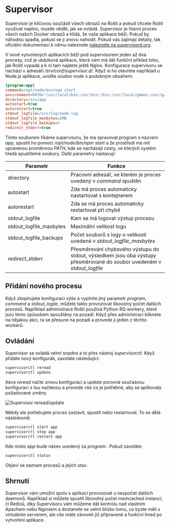 # Supervisor

Supervisor je klíčovou součástí všech obrazů na Roští a pokud chcete Roští využívat naplno, musíte vědět, jak se ovládá. Supervisor je hlavní proces všech našich Docker obrazů a hlídá, že vaše aplikace běží. Pokud by náhodou spadla, pokusí se ji znovu nahodit. Pokud vás zajímají detaily, tak oficiální dokumentaci k němu naleznete [naleznete na supervisord.org](http://supervisord.org/).

V nově vytvořených aplikacích běží pod supervisorem jeden až dva procesy, což je ukázková aplikace, která vám má dát funkční příklad toho, jak Roští vypadá a k ní tam najdete ještě Nginx. Konfigurace supervisoru se nachází v adresáři */srv/conf/supervisor.d/*. Když si ho otevřete například u Node.js aplikace, uvidíte soubor *node* s podobným obsahem:

```ini
[program:app]
command=/opt/node/bin/npm start
environment=PATH="/usr/local/bin:/usr/bin:/bin:/usr/local/games:/usr/games:/opt/node/bin"
directory=/srv/app
autostart=true
autorestart=true
stdout_logfile=/srv/log/node.log
stdout_logfile_maxbytes=2MB
stdout_logfile_backups=5
redirect_stderr=true
```

Tímto souborem říkáme supervisoru, že má spravovat program s názvem *app*, spustit ho pomocí */opt/node/bin/npm start* a že prostředí má mít upravenou proměnnou *PATH*, kde se nacházejí cesty, ve kterých systém hledá spustitelné soubory. Další parametry nastavují:

|Parametr|Funkce|
|-|-|
|directory|Pracovní adresář, ve kterém je proces uvedený v *command* spuštěn|
|autostart|Zda má proces automaticky nastartovat s kontejnerem|
|autorestart|Zda se má proces automaticky restartovat při chybě|
|stdout_logfile|Kam se má logovat výstup procesu|
|stdout_logfile_maxbytes|Maximální velikost logu|
|stdout_logfile_backups|Počet souborů s logy o velikosti uvedené v *stdout_logfile_maxbytes*|
|redirect_stderr|Přesměrování chybového výstupu do stdout, výsledkem jsou oba výstupy přesměrované do soubor uvedeném v *stdout_logfile*|

## Přidání nového procesu

Když zkopírujete konfiguraci výše a vyplníte jiný parametr *program*, *command* a *stdout_logile*, můžete takto provozovat libovolný počet dalších procesů. Například administrace Roští používá Python RQ workery, které jsou tímto způsobem spouštěny na pozadí. Když přes administraci kliknete na nějakou akci, ta se přesune na pozadí a provede ji jeden z těchto workerů.

## Ovládání

Supervisor se ovládá velmi snadno a to přes nástroj *supervisorctl*. Když přidáte nový konfigurák, zavoláte následující:

```bash
supervisorctl reread
supervisorctl update
```

Akce *reread* načte znovu konfiguraci a *update* porovná současnou konfiguraci s tou načtenou a provede vše co je potřebné, aby se aplikovaly požadované změny.

![Supervisor reread/update](../imgs/supervisor_reread_update.png)

Někdy ale potřebujete proces zastavit, spustit nebo restartovat. To se dělá následovně:

```bash
supervisorctl start app
supervisorctl stop app
supervisorctl restart app
```

Kde místo *app* bude název uvedený za *program:*. Pokud zavoláte:

```bash
supervisorctl status
```

Objeví se seznam procesů a jejich stav.

## Shrnutí

Supervisor vám umožní spolu s aplikací provozovat u nespočet dalších daemonů. Například si můžete spustit libovolný počet memcached instancí, či Redisů, díky Supervisoru vám můžeme dát kontrolu nad vlastním Apachem nebo Nginxem a dostanete se velmi blízko tomu, co byste měli s virtuálním serverem, ale vše máte zároveň již připravené a funkční hned po vytvoření aplikace.
